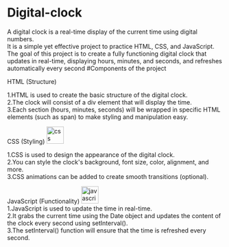 # Digital-clock 
<link href="https://resplendent-flan-93bf88.netlify.app/" alt="link"/>
A digital clock is a real-time display of the current time using digital numbers.<br>
It is a simple yet effective project to practice HTML, CSS, and JavaScript.<br>
The goal of this project is to create a fully functioning digital clock that updates in real-time, displaying hours, minutes, and seconds, and refreshes automatically every second
#Components of the project

HTML (Structure)

1.HTML is used to create the basic structure of the digital clock.<br>
2.The clock will consist of a div element that will display the time.<br>
3.Each section (hours, minutes, seconds) will be wrapped in specific HTML elements (such as span) to make styling and manipulation easy.<br>

CSS (Styling)   <img src="https://skillicons.dev/icons?i=css" height="40" alt="css">  <img width="12" /><br>

1.CSS is used to design the appearance of the digital clock.<br>
2.You can style the clock's background, font size, color, alignment, and more.<br>
3.CSS animations can be added to create smooth transitions (optional).<br>

JavaScript (Functionality)  <img src="https://cdn.jsdelivr.net/gh/devicons/devicon/icons/javascript/javascript-original.svg" height="40" alt="javascript logo"  />
  <img width="12" /><br>
1.JavaScript is used to update the time in real-time.<br>
2.It grabs the current time using the Date object and updates the content of the clock every second using setInterval().<br>
3.The setInterval() function will ensure that the time is refreshed every second.<br>


